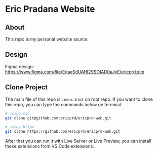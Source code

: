 # Eric Pradana Website

## About

This repo is my personal website source.

## Design

Figma design: https://www.figma.com/file/EqaeSdUAHI29SOIAD0aJvE/ericprd.site

## Clone Project

The main file of this repo is `index.html` on root repo.
If you want to clone this repo, you can type the commands below on terminal.

```sh
# using ssh
git clone git@github.com:ericprd/ericprd-web.git

# using https
git clone https://github.com/ericprd/ericprd-web.git
```

After that you can run it with Live Server or Live Preview,
you can install these extensions from VS Code extensions.
